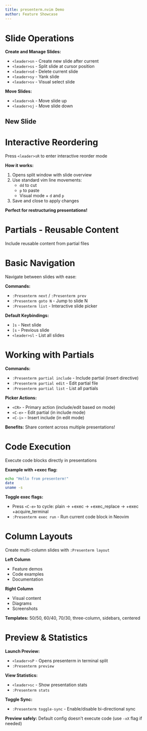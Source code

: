 ```yaml
---
title: presenterm.nvim Demo
author: Feature Showcase
---
```




# Slide Operations

**Create and Manage Slides:**

- `<leader>sn` - Create new slide after current
- `<leader>ss` - Split slide at cursor position
- `<leader>sd` - Delete current slide
- `<leader>sy` - Yank slide 
- `<leader>sv` - Visual select slide

**Move Slides:**
- `<leader>sk` - Move slide up
- `<leader>sj` - Move slide down

<!-- end_slide -->



## New Slide

<!-- end_slide -->


# Interactive Reordering

Press `<leader>sR` to enter interactive reorder mode

**How it works:**
1. Opens split window with slide overview
2. Use standard vim line movements:
   - `dd` to cut
   - `p` to paste
   - Visual mode + `d` and `p`
3. Save and close to apply changes

**Perfect for restructuring presentations!**

<!-- end_slide -->


# Partials - Reusable Content

Include reusable content from partial files

<!-- include: ./_partials/intro.md -->

<!-- end_slide -->


# Basic Navigation

Navigate between slides with ease:

**Commands:**
- `:Presenterm next` / `:Presenterm prev`
- `:Presenterm goto N` - Jump to slide N
- `:Presenterm list` - Interactive slide picker

**Default Keybindings:**
- `]s` - Next slide
- `[s` - Previous slide
- `<leader>sl` - List all slides

<!-- end_slide -->


<!-- include: ./_partials/demo.md -->

<!-- end_slide -->


# Working with Partials

**Commands:**
- `:Presenterm partial include` - Include partial (insert directive)
- `:Presenterm partial edit` - Edit partial file
- `:Presenterm partial list` - List all partials

**Picker Actions:**
- `<CR>` - Primary action (include/edit based on mode)
- `<C-e>` - Edit partial (in include mode)
- `<C-i>` - Insert include (in edit mode)

**Benefits:** Share content across multiple presentations!

<!-- end_slide -->


# Code Execution

Execute code blocks directly in presentations

**Example with +exec flag:**
```bash +exec
echo "Hello from presenterm!"
date
uname -s
```

**Toggle exec flags:**
- Press `<C-e>` to cycle: plain → +exec → +exec_replace → +exec +acquire_terminal
- `:Presenterm exec run` - Run current code block in Neovim

<!-- end_slide -->


# Column Layouts

Create multi-column slides with `:Presenterm layout`

<!-- column_layout: [1, 1] -->

<!-- column: 0 -->

**Left Column**

- Feature demos
- Code examples
- Documentation

<!-- column: 1 -->

**Right Column**

- Visual content
- Diagrams
- Screenshots

<!-- reset_layout -->

**Templates:** 50/50, 60/40, 70/30, three-column, sidebars, centered

<!-- end_slide -->


# Preview & Statistics

**Launch Preview:**
- `<leader>sP` - Opens presenterm in terminal split
- `:Presenterm preview`

**View Statistics:**
- `<leader>sc` - Show presentation stats
- `:Presenterm stats`

**Toggle Sync:**
- `:Presenterm toggle-sync` - Enable/disable bi-directional sync

**Preview safely:** Default config doesn't execute code (use `-xX` flag if needed)

<!-- end_slide -->


<!-- include: _partials/conclusion.md -->

<!-- end_slide -->

